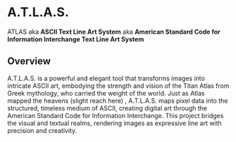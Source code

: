 # A.T.L.A.S.
ATLAS aka **ASCII Text Line Art System** aka **American Standard Code for Information Interchange Text Line Art System** 

## Overview
A.T.L.A.S. is a powerful and elegant tool that transforms images into intricate ASCII art, embodying the strength and vision of the Titan Atlas from Greek mythology, who carried the weight of the world. Just as Atlas mapped the heavens (slight reach here) , A.T.L.A.S. maps pixel data into the structured, timeless medium of ASCII, creating digital art through the American Standard Code for Information Interchange. This project bridges the visual and textual realms, rendering images as expressive line art with precision and creativity.
